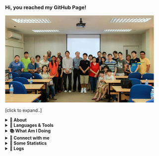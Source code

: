 ### Hi, you reached my GitHub Page!

![Groupie](https://github.com/joshjlgr/Joshjlgr/blob/main/gh_banner1.jpg)

[click to expand..]
<details>
    <summary><b>📌 About</b></summary><br/>
👋Hello there! I'm Josh, an Analyst Programmer or Business Systems Analyst passionate about leveraging technology to solve complex problems and drive innovation. With a blend of analytical thinking, programming skills, and a love for continuous learning, I specialize in developing efficient and scalable solutions that meet business needs and exceed expectations. Let's connect and collaborate on innovative projects together! Feel free to explore my repositories and reach out if you'd like to collaborate or discuss any projects. Happy coding! 🚀
</details>

<details>
    <summary><b>🔫 Languages & Tools</b></summary><br/>
  <p align="left"> <a href="https://babeljs.io/" target="_blank" rel="noreferrer"> <img src="https://www.vectorlogo.zone/logos/babeljs/babeljs-icon.svg" alt="babel" width="40" height="40"/> </a> <a href="https://getbootstrap.com" target="_blank" rel="noreferrer"> <img src="https://raw.githubusercontent.com/devicons/devicon/master/icons/bootstrap/bootstrap-plain-wordmark.svg" alt="bootstrap" width="40" height="40"/> </a> <a href="https://www.chartjs.org" target="_blank" rel="noreferrer"> <img src="https://www.chartjs.org/media/logo-title.svg" alt="chartjs" width="40" height="40"/> </a> <a href="https://www.w3schools.com/cpp/" target="_blank" rel="noreferrer"> <img src="https://raw.githubusercontent.com/devicons/devicon/master/icons/cplusplus/cplusplus-original.svg" alt="cplusplus" width="40" height="40"/> </a> <a href="https://www.w3schools.com/css/" target="_blank" rel="noreferrer"> <img src="https://raw.githubusercontent.com/devicons/devicon/master/icons/css3/css3-original-wordmark.svg" alt="css3" width="40" height="40"/> </a> <a href="https://git-scm.com/" target="_blank" rel="noreferrer"> <img src="https://www.vectorlogo.zone/logos/git-scm/git-scm-icon.svg" alt="git" width="40" height="40"/> </a> <a href="https://www.w3.org/html/" target="_blank" rel="noreferrer"> <img src="https://raw.githubusercontent.com/devicons/devicon/master/icons/html5/html5-original-wordmark.svg" alt="html5" width="40" height="40"/> </a> <a href="https://developer.mozilla.org/en-US/docs/Web/JavaScript" target="_blank" rel="noreferrer"> <img src="https://raw.githubusercontent.com/devicons/devicon/master/icons/javascript/javascript-original.svg" alt="javascript" width="40" height="40"/> </a> <a href="https://materializecss.com/" target="_blank" rel="noreferrer"> <img src="https://raw.githubusercontent.com/prplx/svg-logos/5585531d45d294869c4eaab4d7cf2e9c167710a9/svg/materialize.svg" alt="materialize" width="40" height="40"/> </a> <a href="https://www.mongodb.com/" target="_blank" rel="noreferrer"> <img src="https://raw.githubusercontent.com/devicons/devicon/master/icons/mongodb/mongodb-original-wordmark.svg" alt="mongodb" width="40" height="40"/> </a> <a href="https://www.mysql.com/" target="_blank" rel="noreferrer"> <img src="https://raw.githubusercontent.com/devicons/devicon/master/icons/mysql/mysql-original-wordmark.svg" alt="mysql" width="40" height="40"/> </a> <a href="https://nodejs.org" target="_blank" rel="noreferrer"> <img src="https://raw.githubusercontent.com/devicons/devicon/master/icons/nodejs/nodejs-original-wordmark.svg" alt="nodejs" width="40" height="40"/> </a> <a href="https://pandas.pydata.org/" target="_blank" rel="noreferrer"> <img src="https://raw.githubusercontent.com/devicons/devicon/2ae2a900d2f041da66e950e4d48052658d850630/icons/pandas/pandas-original.svg" alt="pandas" width="40" height="40"/> </a> <a href="https://www.photoshop.com/en" target="_blank" rel="noreferrer"> <img src="https://raw.githubusercontent.com/devicons/devicon/master/icons/photoshop/photoshop-line.svg" alt="photoshop" width="40" height="40"/> </a> <a href="https://www.python.org" target="_blank" rel="noreferrer"> <img src="https://raw.githubusercontent.com/devicons/devicon/master/icons/python/python-original.svg" alt="python" width="40" height="40"/> </a> <a href="https://sass-lang.com" target="_blank" rel="noreferrer"> <img src="https://raw.githubusercontent.com/devicons/devicon/master/icons/sass/sass-original.svg" alt="sass" width="40" height="40"/> </a> <a href="https://vuejs.org/" target="_blank" rel="noreferrer"> <img src="https://raw.githubusercontent.com/devicons/devicon/master/icons/vuejs/vuejs-original-wordmark.svg" alt="vuejs" width="40" height="40"/> </a> <a href="https://webpack.js.org" target="_blank" rel="noreferrer"> <img src="https://raw.githubusercontent.com/devicons/devicon/d00d0969292a6569d45b06d3f350f463a0107b0d/icons/webpack/webpack-original-wordmark.svg" alt="webpack" width="40" height="40"/> </a> </p>

</details>

<details>
    <summary><b>📚 What Am I Doing</b></summary><br/>
    &nbsp;- 🔭 I’m working to deepen my Programming Skills<br/>
    &nbsp;- 🌱 I’m looking to improve on React<br/>
    &nbsp;- 👯 I’m looking to collaborate on Github<br/>
</details>

<details>
    <summary><b>📲 Connect with me</b></summary><br/>
<table>
    <tbody>
        <tr>
                     <td><a href="https://www.youtube.com/channel/UCyjG_gMpx7dkcbxf4kNKa1Q">
            <img src="https://img.shields.io/badge/YouTube-FF0000?style=for-the-badge&logo=youtube&logoColor=white" />
            </a></td>
                     <td><a href="https://joshinbox.wixsite.com/jlgr">
            <img src="https://img.shields.io/badge/Messenger-00B2FF?style=for-the-badge&logo=messenger&logoColor=white" />
            </a></td>
                     <td><a href="https://github.com/joshjlgr/">
            <img src="https://img.shields.io/badge/GitHub-100000?style=for-the-badge&logo=github&logoColor=white" />
            </a></td>
                      <td><a href="https://www.thecn.com/JG282/">
            <img src="https://img.shields.io/badge/Stack_Overflow-FE7A16?style=for-the-badge&logo=stack-overflow&logoColor=white" />
            </a></td>
                      <td><a href="https://www.linkedin.com/in/jlgrcopyright/">
            <img src="https://img.shields.io/badge/LinkedIn-0077B5?style=for-the-badge&logo=linkedin&logoColor=white" />
            </a></td>
        </tr>
    </tbody>
</table>
</details>

<details>
    <summary><b>🎰 Some Statistics</b></summary><br/>
  
[![Top Langs](https://github-readme-stats.vercel.app/api/top-langs/?username=joshjlgr&theme=dark)](https://github.com/anuraghazra/github-readme-stats)

![GitHub stats](https://github-readme-stats.vercel.app/api?username=joshjlgr&show_icons=true&theme=dark)

![GitHub streak stats](https://github-readme-streak-stats.herokuapp.com/?user=joshjlgr&theme=dark)
  
</details>

<details>
    <summary><b>💾 Logs</b></summary><br/>
- uses: lowlighter/metrics@latest
  with:
    template: markdown
    markdown_cache: .cache

    <%- await embed(`example-languages-pdf`, {languages:true, languages_details:"percentage, bytes-size", config_display:"large"}) %>

![Profile views](https://gpvc.arturio.dev/joshjlgr)     ![Site maintainance](https://img.shields.io/badge/Maintained%3F-yes-green.svg) 

[![Harlok's WakaTime stats](https://github-readme-stats.vercel.app/api/wakatime?username=@018daa53-0fd1-4339-a5d4-8395d9c42b77)](https://github.com/anuraghazra/github-readme-stats)

![Build by whom](http://ForTheBadge.com/images/badges/built-by-developers.svg)

[![wakatime](https://wakatime.com/badge/user/018daa53-0fd1-4339-a5d4-8395d9c42b77.svg)](https://wakatime.com/@018daa53-0fd1-4339-a5d4-8395d9c42b77)

</details>
